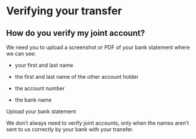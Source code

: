 # Verifying your transfer  
## How do you verify my joint account?  
We need you to upload a screenshot or PDF of your bank statement where we can see:

  * your first and last name

  * the first and last name of the other account holder 

  * the account number

  * the bank name 




Upload your bank statement

We don’t always need to verify joint accounts, only when the names aren’t sent to us correctly by your bank with your transfer.
